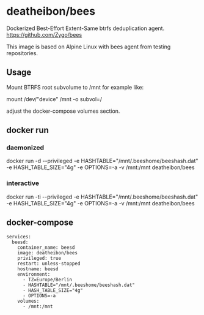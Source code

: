 # deatheibon/bees

Dockerized Best-Effort Extent-Same btrfs deduplication agent.
https://github.com/Zygo/bees

This image is based on Alpine Linux with bees agent from testing repositories. 

## Usage

Mount BTRFS root subvolume to /mnt for example like: 

mount /dev/"device" /mnt -o subvol=/

adjust the docker-compose volumes section. 

## docker run

### daemonized
docker run -d --privileged -e HASHTABLE="/mnt/.beeshome/beeshash.dat" -e HASH_TABLE_SIZE="4g" -e OPTIONS=-a -v /mnt:/mnt deatheibon/bees

### interactive
docker run -ti --privileged -e HASHTABLE="/mnt/.beeshome/beeshash.dat" -e HASH_TABLE_SIZE="4g" -e OPTIONS=-a -v /mnt:/mnt deatheibon/bees

## docker-compose
```version: '3.3'
services:
  beesd:
    container_name: beesd
    image: deatheibon/bees
    privileged: true
    restart: unless-stopped
    hostname: beesd
    environment:
      - TZ=Europe/Berlin
      - HASHTABLE="/mnt/.beeshome/beeshash.dat"
      - HASH_TABLE_SIZE="4g"
      - OPTIONS=-a
    volumes:
      - /mnt:/mnt
```
